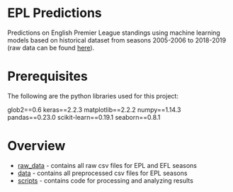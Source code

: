 # EPL Predictions
Predictions on English Premier League standings using machine learning models based on historical dataset from seasons 2005-2006 to 2018-2019 (raw data can be found [here](http://www.football-data.co.uk/data.php)).

# Prerequisites
The following are the python libraries used for this project:

glob2==0.6
keras==2.2.3
matplotlib==2.2.2
numpy==1.14.3
pandas==0.23.0
scikit-learn==0.19.1
seaborn==0.8.1

# Overview
* [raw_data](raw_data) - contains all raw csv files for EPL and EFL seasons
* [data](data) - contains all preprocessed csv files for EPL seasons
* [scripts](scripts) - contains code for processing and analyzing results


